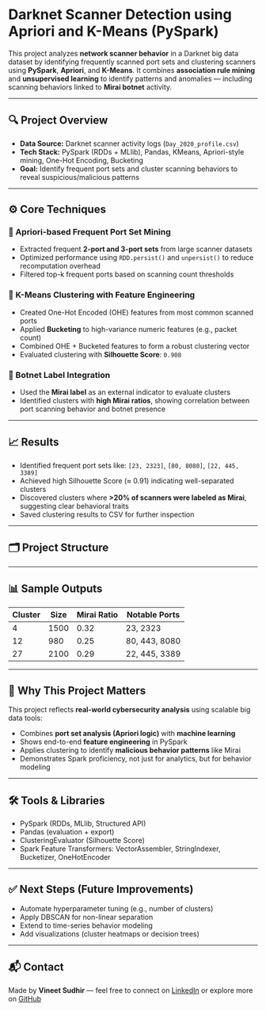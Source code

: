 # Darknet Scanner Detection using Apriori and K-Means (PySpark)

This project analyzes **network scanner behavior** in a Darknet big data dataset by identifying frequently scanned port sets and clustering scanners using **PySpark**, **Apriori**, and **K-Means**. It combines **association rule mining** and **unsupervised learning** to identify patterns and anomalies — including scanning behaviors linked to **Mirai botnet** activity.

---

## 🔍 Project Overview

- **Data Source:** Darknet scanner activity logs (`Day_2020_profile.csv`)
- **Tech Stack:** PySpark (RDDs + MLlib), Pandas, KMeans, Apriori-style mining, One-Hot Encoding, Bucketing
- **Goal:** Identify frequent port sets and cluster scanning behaviors to reveal suspicious/malicious patterns

---

## ⚙️ Core Techniques

### 🔹 Apriori-based Frequent Port Set Mining
- Extracted frequent **2-port and 3-port sets** from large scanner datasets
- Optimized performance using `RDD.persist()` and `unpersist()` to reduce recomputation overhead
- Filtered top-k frequent ports based on scanning count thresholds

### 🔹 K-Means Clustering with Feature Engineering
- Created One-Hot Encoded (OHE) features from most common scanned ports
- Applied **Bucketing** to high-variance numeric features (e.g., packet count)
- Combined OHE + Bucketed features to form a robust clustering vector
- Evaluated clustering with **Silhouette Score**: `0.908`

### 🔹 Botnet Label Integration
- Used the **Mirai label** as an external indicator to evaluate clusters
- Identified clusters with **high Mirai ratios**, showing correlation between port scanning behavior and botnet presence

---

## 📈 Results

- Identified frequent port sets like: `[23, 2323]`, `[80, 8080]`, `[22, 445, 3389]`
- Achieved high Silhouette Score (≈ 0.91) indicating well-separated clusters
- Discovered clusters where **>20% of scanners were labeled as Mirai**, suggesting clear behavioral traits
- Saved clustering results to CSV for further inspection

---

## 🗂️ Project Structure


---

## 📊 Sample Outputs

| Cluster | Size | Mirai Ratio | Notable Ports       |
|---------|------|-------------|---------------------|
| 4       | 1500 | 0.32        | 23, 2323            |
| 12      | 980  | 0.25        | 80, 443, 8080       |
| 27      | 2100 | 0.29        | 22, 445, 3389       |

---

## 🚀 Why This Project Matters

This project reflects **real-world cybersecurity analysis** using scalable big data tools:
- Combines **port set analysis (Apriori logic)** with **machine learning**
- Shows end-to-end **feature engineering** in PySpark
- Applies clustering to identify **malicious behavior patterns** like Mirai
- Demonstrates Spark proficiency, not just for analytics, but for behavior modeling

---

## 🛠️ Tools & Libraries

- PySpark (RDDs, MLlib, Structured API)
- Pandas (evaluation + export)
- ClusteringEvaluator (Silhouette Score)
- Spark Feature Transformers: VectorAssembler, StringIndexer, Bucketizer, OneHotEncoder

---

## ✅ Next Steps (Future Improvements)

- Automate hyperparameter tuning (e.g., number of clusters)
- Apply DBSCAN for non-linear separation
- Extend to time-series behavior modeling
- Add visualizations (cluster heatmaps or decision trees)

---

## 📬 Contact

Made by **Vineet Sudhir** — feel free to connect on [LinkedIn](#) or explore more on [GitHub](#)

